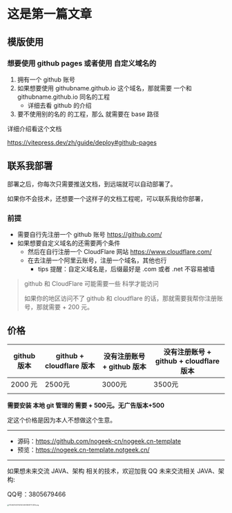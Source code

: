 
# 这是第一篇文章

## 模版使用

### 想要使用 github pages 或者使用 自定义域名的

1. 拥有一个 github 账号
2. 如果想要使用 githubname.github.io 这个域名，那就需要 一个和 githubname.github.io 同名的工程
   - 详细去看 github 的介绍
3. 要不使用别的名的 的工程，那么 就需要在 base 路径

详细介绍看这个文档

https://vitepress.dev/zh/guide/deploy#github-pages


## 联系我部署

部署之后，你每次只需要推送文档，到远端就可以自动部署了。


如果你不会技术，还想要一个这样子的文档工程呢，可以联系我给你部署，

### 前提

- 需要自行先注册一个 github 账号 https://github.com/
- 如果想要自定义域名的还需要两个条件
  - 然后在自行注册一个 CloudFlare 网站 https://www.cloudflare.com/
  - 在去注册一个阿里云账号，注册一个域名，其他也行
    - tips 提醒：自定义域名是，后缀最好是 .com 或者 .net 不容易被墙

> github 和 CloudFlare 可能需要一些 科学才能访问
>
> 如果你的地区访问不了 github 和 cloudflare 的话，那就需要我帮你注册账号，那就需要 + 200 元。


## 价格

| github 版本 | github + cloudflare 版本 | 没有注册账号 +  github 版本 | 没有注册账号 + github + cloudflare 版本 |
| ----------- | ------------------------ | --------------------------- | --------------------------------------- |
| 2000 元     | 2500元                   | 3000元                      | 3500元                                  |
|             |                          |                             |                                         |

**需要安装 本地 git 管理的 需要 + 500元。无广告版本+500** 

定这个价格是因为本人不想做这个生意。

---

- 源码：https://github.com/nogeek-cn/nogeek.cn-template
- 预览：https://nogeek.cn-template.notgeek.cn/



---

如果想未来交流 JAVA、架构 相关的技术，欢迎加我 QQ 未来交流相关 JAVA、架构:

QQ号：3805679466



<img src="/QQ.png" alt="170462143374414C4AE3B03F7C3D9.png" style="zoom:25%;" />

